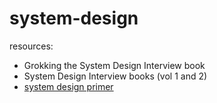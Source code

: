 # system-design

resources:
- Grokking the System Design Interview book
- System Design Interview books (vol 1 and 2)
- [system design primer](https://github.com/donnemartin/system-design-primer)